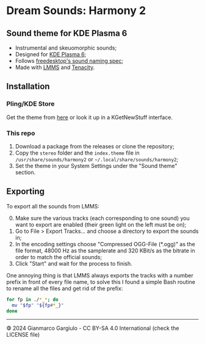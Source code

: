 # Dream Sounds: Harmony 2

## Sound theme for KDE Plasma 6

- Instrumental and skeuomorphic sounds;
- Designed for [KDE Plasma 6](https://kde.org/plasma-desktop/);
- Follows [freedesktop's sound naming spec](https://specifications.freedesktop.org/sound-naming-spec/sound-naming-spec-latest.html);
- Made with [LMMS](https://lmms.io/) and [Tenacity](https://tenacityaudio.org/).

## Installation

### Pling/KDE Store

Get the theme from [here](https://www.pling.com/p/2134858/) or look it up in a KGetNewStuff interface.

### This repo

1. Download a package from the releases or clone the repository;
2. Copy the `stereo` folder and the `index.theme` file in `/usr/share/sounds/harmony2` or `~/.local/share/sounds/harmony2`;
3. Set the theme in your System Settings under the "Sound theme" section.

## Exporting

To export all the sounds from LMMS:

0. Make sure the various tracks (each corresponding to one sound) you want to export are enabled (their green light on the left must be on);
1. Go to File > Export Tracks... and choose a directory to export the sounds in;
2. In the encoding settings choose "Compressed OGG-File (*.ogg)" as the file format, 48000 Hz as the samplerate and 320 KBit/s as the bitrate in order to match the official sounds;
3. Click "Start" and wait for the process to finish.

One annoying thing is that LMMS always exports the tracks with a number prefix in front of every file name, to solve this I found a simple Bash routine to rename all the files and get rid of the prefix:

```bash
for fp in ./*_*; do
  mv "$fp" "${fp#*_}"
done
```

---

🄯 2024 Gianmarco Gargiulo - CC BY-SA 4.0 International (check the LICENSE file)
